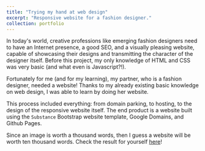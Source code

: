 ```yaml
---
title: "Trying my hand at web design"
excerpt: "Responsive website for a fashion designer."
collection: portfolio
---
```


In today's world, creative professions like emerging fashion designers need to have an Internet presence, a good SEO, and a visually pleasing website, capable of showcasing their designs and transmitting the character of the designer itself. Before this project, my only knowledge of HTML and CSS was very basic (and what even is Javascript?!).

Fortunately for me (and for my learning), my partner, who is a fashion designer, needed a website! Thanks to my already existing basic knowledge on web design, I was able to learn by doing her website. 

This process included everything: from domain parking, to hosting, to the design of the responsive website itself. The end product is a website built using the `Substance` Bootstrap website template, Google Domains, and Github Pages.

Since an image is worth a thousand words, then I guess a website will be worth ten thousand words. Check the result for yourself [here](https://www.carlacanadell.com)!